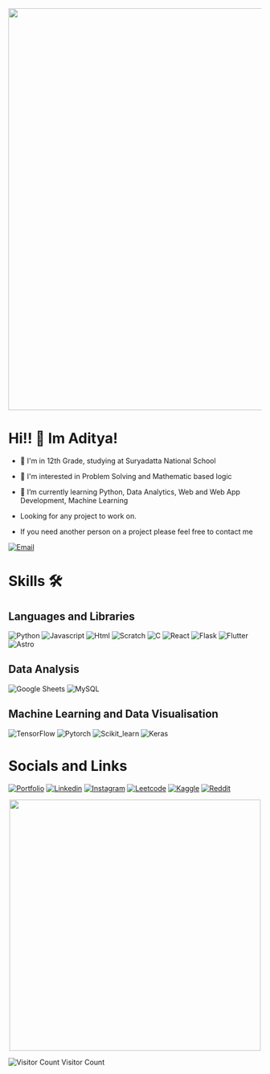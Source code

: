 <div id="header" align="center">
  <img src="https://user-images.githubusercontent.com/55141249/232376076-6c5f49ce-e156-4fbf-86da-b51be90daa7c.png" width="800"/>
</div>

# Hi!! 👋 Im Aditya!
- 🏫 I'm in 12th Grade, studying at Suryadatta National School

- 👀 I'm interested in Problem Solving and Mathematic based logic
- 🌱 I’m currently learning Python, Data Analytics, Web and Web App Development, Machine Learning
- Looking for any project to work on.
- If you need another person on a project please feel free to contact me

[![Email](https://img.shields.io/badge/Gmail-D14836?style=for-the-badge&logo=gmail&logoColor=white)](mailto:Swaggerpanda30@gmail.com)
  
# Skills 🛠 

## Languages and Libraries
![Python](	https://img.shields.io/badge/Python-FFD43B?style=for-the-badge&logo=python&logoColor=blue)
![Javascript](https://img.shields.io/badge/JavaScript-323330?style=for-the-badge&logo=javascript&logoColor=F7DF1E)
![Html](https://img.shields.io/badge/HTML5-E34F26?style=for-the-badge&logo=html5&logoColor=white)
![Scratch](https://img.shields.io/badge/Scratch-Game%20Physics-4D97FF?style=for-the-badge&logo=Scratch&logoColor=white)
![C](https://img.shields.io/badge/c-%2300599C.svg?style=for-the-badge&logo=c&logoColor=white)
![React](https://img.shields.io/badge/react-%2320232a.svg?style=for-the-badge&logo=react&logoColor=%2361DAFB)
![Flask](https://img.shields.io/badge/flask-%23000.svg?style=for-the-badge&logo=flask&logoColor=white)
![Flutter](https://img.shields.io/badge/Flutter-%2302569B.svg?style=for-the-badge&logo=Flutter&logoColor=white)
![Astro](https://img.shields.io/badge/Astro-FF5D01?logo=astro&logoColor=fff&style=for-the-badge)

## Data Analysis
![Google Sheets](https://img.shields.io/badge/Google%20Sheets-34A853?style=for-the-badge&logo=google-sheets&logoColor=white)
![MySQL](https://img.shields.io/badge/mysql-%2300f.svg?style=for-the-badge&logo=mysql&logoColor=white)


## Machine Learning and Data Visualisation 
![TensorFlow](https://img.shields.io/badge/TensorFlow-FF6F00?style=for-the-badge&logo=TensorFlow&logoColor=white)
![Pytorch](https://img.shields.io/badge/PyTorch-EE4C2C?style=for-the-badge&logo=PyTorch&logoColor=white)
![Scikit_learn](https://img.shields.io/badge/scikit_learn-F7931E?style=for-the-badge&logo=scikit-learn&logoColor=white)
![Keras](https://img.shields.io/badge/Keras-FF0000?style=for-the-badge&logo=keras&logoColor=white)

# Socials and Links 
[![Portfolio](https://img.shields.io/badge/my_portfolio-000?style=for-the-badge&logo=ko-fi&logoColor=white)](https://Adityapachpande.in/) 
[![Linkedin](https://img.shields.io/badge/linkedin-0A66C2?style=for-the-badge&logo=linkedin&logoColor=white)](https://www.linkedin.com/in/aditya-pachpande-8bb0a51a9/)
[![Instagram](https://img.shields.io/badge/Instagram-E4405F?style=for-the-badge&logo=instagram&logoColor=white)](https://www.instagram.com/adi2p30/)
[![Leetcode](https://img.shields.io/badge/-LeetCode-FFA116?style=for-the-badge&logo=LeetCode&logoColor=black)](https://www.instagram.com/adi2p30/)
[![Kaggle](https://img.shields.io/badge/Kaggle-035a7d?style=for-the-badge&logo=kaggle&logoColor=white)](https://www.kaggle.com/adityapachpande)
[![Reddit](https://img.shields.io/badge/Reddit-%23FF4500.svg?style=for-the-badge&logo=Reddit&logoColor=white)](https://www.reddit.com/user/Adi2p30_)

<div id="header" align="center">
  <img src="https://media1.giphy.com/media/v1.Y2lkPTc5MGI3NjExd2pldmhhb2c3MGlmcGN6ZzV3OHU4cTY3cTNzNTQwZGlrOGl6dW42eCZlcD12MV9pbnRlcm5hbF9naWZfYnlfaWQmY3Q9Zw/QXwtfadqo7wbfmT46H/giphy.gif" width="500"/>
</div>


![Visitor Count](https://profile-counter.glitch.me/adi2p30/count.svg)
Visitor Count
